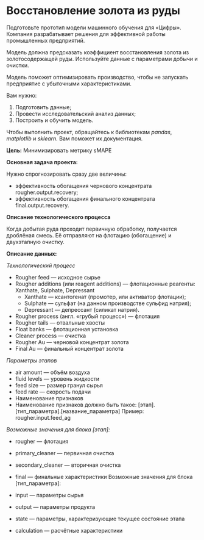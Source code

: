 # Восстановление золота из руды

Подготовьте прототип модели машинного обучения для «Цифры». Компания разрабатывает решения для эффективной работы промышленных предприятий.

Модель должна предсказать коэффициент восстановления золота из золотосодержащей руды. Используйте данные с параметрами добычи и очистки. 

Модель поможет оптимизировать производство, чтобы не запускать предприятие с убыточными характеристиками.

Вам нужно:

1. Подготовить данные;
2. Провести исследовательский анализ данных;
3. Построить и обучить модель.

Чтобы выполнить проект, обращайтесь к библиотекам *pandas*, *matplotlib* и *sklearn.* Вам поможет их документация.


**Цель:**
Минимизировать метрику sMAPE

**Основная задача проекта:**

Нужно спрогнозировать сразу две величины:

* эффективность обогащения чернового концентрата rougher.output.recovery;
* эффективность обогащения финального концентрата final.output.recovery.

**Описание технологического процесса**

Когда добытая руда проходит первичную обработку, получается дроблёная смесь. Её отправляют на флотацию (обогащение) и двухэтапную очистку.

**Описание данных:**

*Технологический процесс*

- Rougher feed — исходное сырье
- Rougher additions (или reagent additions) — флотационные реагенты: Xanthate, Sulphate, Depressant
    - Xanthate — ксантогенат (промотер, или активатор флотации);
    - Sulphate — сульфат (на данном производстве сульфид натрия);
    - Depressant — депрессант (силикат натрия).
- Rougher process (англ. «грубый процесс») — флотация
- Rougher tails — отвальные хвосты
- Float banks — флотационная установка
- Cleaner process — очистка
- Rougher Au — черновой концентрат золота
- Final Au — финальный концентрат золота

*Параметры этапов*

- air amount — объём воздуха
- fluid levels — уровень жидкости
- feed size — размер гранул сырья
- feed rate — скорость подачи
- Наименование признаков
- Наименование признаков должно быть такое: [этап].[тип_параметра].[название_параметра] Пример: rougher.input.feed_ag

*Возможные значения для блока [этап]:*

- rougher — флотация
- primary_cleaner — первичная очистка
- secondary_cleaner — вторичная очистка
- final — финальные характеристики
Возможные значения для блока [тип_параметра]:

- input — параметры сырья
- output — параметры продукта
- state — параметры, характеризующие текущее состояние этапа
- calculation — расчётные характеристики
